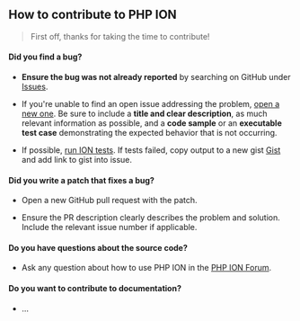 ## How to contribute to PHP ION

> First off, thanks for taking the time to contribute!

#### **Did you find a bug?**

* **Ensure the bug was not already reported** by searching on GitHub under [Issues](https://github.com/php-ion/php-ion/issues).

* If you're unable to find an open issue addressing the problem, [open a new one](https://github.com/php-ion/php-ion/issues/new).
  Be sure to include a **title and clear description**, as much relevant information as possible,
  and a **code sample** or an **executable test case** demonstrating the expected behavior that is not occurring.

* If possible, [run ION tests](https://github.com/php-ion/php-ion/blob/master/docs/testing.md).
  If tests failed, copy output to a new gist [Gist](https://gist.github.com/) and add link to gist into issue.

#### **Did you write a patch that fixes a bug?**

* Open a new GitHub pull request with the patch.

* Ensure the PR description clearly describes the problem and solution. Include the relevant issue number if applicable.


#### **Do you have questions about the source code?**

* Ask any question about how to use PHP ION in the [PHP ION Forum](https://groups.google.com/forum/#!forum/php-ion).

#### **Do you want to contribute to documentation?**

* ...